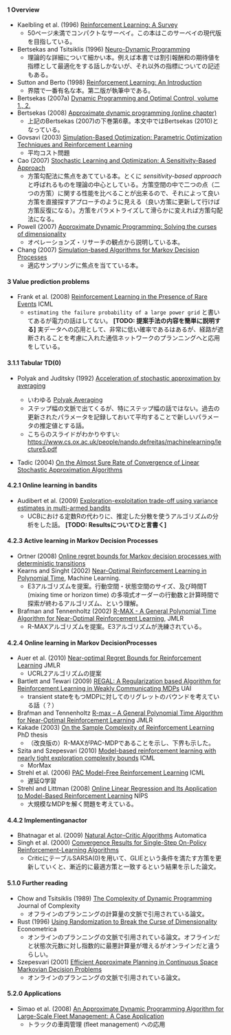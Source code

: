#### 1 Overview
- Kaelbling et al. (1996) [Reinforcement Learning: A Survey](https://www.jair.org/media/301/live-301-1562-jair.pdf)
  - 50ページ未満でコンパクトなサーベイ。この本はこのサーベイの現代版を目指している。
- Bertsekas and Tsitsiklis (1996) [Neuro-Dynamic Programming](http://athenasc.com/ndpbook.html)
  - 理論的な詳細について細かい本。例えば本書では割引報酬和の期待値を指標として最適化をする話しかないが、それ以外の指標についての記述もある。
- Sutton and Berto (1998) [Reinforcement Learning: An Introduction](https://webdocs.cs.ualberta.ca/~sutton/book/the-book.html)
  - 界隈で一番有名な本。第二版が執筆中である。
- Bertsekas (2007a) [Dynamic Programming and Optimal Control, volume 1., 2.](http://www.athenasc.com/dpbook.html)
- Bertsekas (2008) [Approximate dynamic programming (online chapter)](http://citeseerx.ist.psu.edu/viewdoc/summary?doi=10.1.1.141.6891)
  - 上記のBertsekas (2007)の下巻第6章。本文中ではBertsekas (2010)となっている。
- Govsavi (2003) [Simulation-Based Optimization: Parametric Optimization Techniques and Reinforcement Learning](http://www.springer.com/us/book/9781489974907)
  - 平均コスト問題
- Cao (2007) [Stochastic Learning and Optimization: A Sensitivity-Based Approach](https://books.google.co.jp/books?id=Ot3J8AKuhLsC&lpg=PR7&ots=z-SHA2m4yc&lr=lang_en&hl=ja&pg=PA17#v=onepage&q&f=false)
  - 方策勾配法に焦点をあてている本。とくに *sensitivity-based approach* と呼ばれるものを理論の中心としている。方策空間の中で二つの点（二つの方策）に関する性能を比べることが出来るので、それによって良い方策を直接探すアプローチのように見える（良い方策に更新して行けば方策反復になる）。方策をパラメトライズして滑らかに変えれば方策勾配法になる。
- Powell (2007) [Approximate Dynamic Programming: Solving the curses of dimensionality](http://adp.princeton.edu/)
  - オペレーションズ・リサーチの観点から説明している本。
- Chang (2007) [Simulation-based Algorithms for Markov Decision Processes](http://castlelab.princeton.edu/ORF569papers/Fu%20-%20Simulation-based%20algorithms%20for%20MDPs.pdf)
  - 適応サンプリングに焦点を当てている本。

#### 3 Value prediction problems

- Frank et al. (2008) [Reinforcement Learning in the Presence of Rare Events](http://www.machinelearning.org/archive/icml2008/papers/580.pdf) ICML
  - `estimating the failure probability of a large power grid` と書いてあるが電力の話はしてない。 **[TODO: 提案手法の内容を簡単に説明する]**
実データへの応用として、非常に低い確率であるはあるが、経路が遮断されることを考慮に入れた通信ネットワークのプランニングへと応用をしている。

#### 3.1.1 Tabular TD(0)

- Polyak and Juditsky (1992) [Acceleration of stochastic approximation by averaging](https://www.researchgate.net/profile/Boris_Polyak2/publication/236736831_Acceleration_of_Stochastic_Approximation_by_Averaging/links/0f31753227e964baab000000/Acceleration-of-Stochastic-Approximation-by-Averaging.pdf)
  - いわゆる [Polyak Averaging](https://en.wikipedia.org/wiki/Stochastic_approximation)
  - ステップ幅の文脈で出てくるが、特にステップ幅の話ではない。過去の更新されたパラメータを記録しておいて平均することで新しいパラメータの推定値とする話。
  - こちらのスライドがわかりやすい: https://www.cs.ox.ac.uk/people/nando.defreitas/machinelearning/lecture5.pdf

- Tadic (2004) [On the Almost Sure Rate of Convergence of Linear Stochastic Approximation Algorithms](http://ieeexplore.ieee.org/document/1266818/)

#### 4.2.1 Online learning in bandits

- Audibert et al. (2009) [Exploration-exploitation trade-off using variance estimates in multi-armed bandits](http://certis.enpc.fr/~audibert/Mes%20articles/TCS08.pdf)
  - UCBにおける定数Rの代わりに、推定した分散を使うアルゴリズムの分析をした話。 **[TODO: Resultsについてひと言書く]**

#### 4.2.3 Active learning in Markov Decision Processes
- Ortner (2008) [Online regret bounds for Markov decision processes with deterministic transitions](http://ac.els-cdn.com/S0304397510002008/1-s2.0-S0304397510002008-main.pdf?_tid=baf2ef9e-e582-11e6-bea4-00000aab0f26&acdnat=1485626212_65faa377ff897ad0b15b7c54390e8b33)
- Kearns and Singht (2002) [Near-Optimal Reinforcement Learning in Polynomial Time](https://www.cis.upenn.edu/~mkearns/papers/KearnsSinghE3.pdf), Machine Learning.
  - E3アルゴリズムを提案。行動空間・状態空間のサイズ、及び時間T (mixing time or horizon time) の多項式オーダーの行動数と計算時間で探索が終わるアルゴリズム、という理解。
- Brafman and Tennenholtz (2002) [R-MAX - A General Polynomial Time Algorithm for Near-Optimal Reinforcement Learning](http://www.jmlr.org/papers/volume3/brafman02a/brafman02a.pdf), JMLR
  - R-MAXアルゴリズムを提案。E3アルゴリズムが洗練されている。

#### 4.2.4 Online learning in Markov DecisionProcesses
- Auer et al. (2010) [Near-optimal Regret Bounds for Reinforcement Learning](http://www.jmlr.org/papers/volume11/jaksch10a/jaksch10a.pdf) JMLR
  - UCRL2アルゴリズムの提案
- Bartlett and Tewari (2009) [REGAL: A Regularization based Algorithm for Reinforcement
Learning in Weakly Communicating MDPs](https://arxiv.org/pdf/1205.2661v1.pdf) UAI
  - transient stateをもつMDPに対してのリグレットのバウンドを考えている話（？）
- Brafman and Tennenholtz [R-max – A General Polynomial Time Algorithm for Near-Optimal Reinforcement Learning](http://www.jmlr.org/papers/volume3/brafman02a/brafman02a.pdf) JMLR
- Kakade (2003) [On the Sample Complexity of
Reinforcement Learning](https://homes.cs.washington.edu/~sham/papers/thesis/sham_thesis.pdf) PhD thesis
  - （改良版の）R-MAXがPAC-MDPであることを示し、下界も示した。
- Szita and Szepesvari (2010) [Model-based reinforcement learning with nearly tight exploration complexity bounds](http://citeseerx.ist.psu.edu/viewdoc/download;jsessionid=46E2A19A7D4C4775430F2C4767749453?doi=10.1.1.170.2457&rep=rep1&type=pdf) ICML
  - MorMax
- Strehl et al. (2006) [PAC Model-Free Reinforcement Learning](http://cseweb.ucsd.edu/~ewiewior/06efficient.pdf) ICML
  - 遅延Q学習
- Strehl and Littman (2008) [Online Linear Regression and Its Application to
Model-Based Reinforcement Learning](https://papers.nips.cc/paper/3197-online-linear-regression-and-its-application-to-model-based-reinforcement-learning.pdf) NIPS
  - 大規模なMDPを解く問題を考えている。

#### 4.4.2 Implementinganactor

- Bhatnagar et al. (2009) [Natural Actor–Critic Algorithms](https://webdocs.cs.ualberta.ca/~sutton/papers/BSGL-TR.pdf) Automatica
- Singh et al. (2000) [Convergence Results for Single-Step On-Policy Reinforcement-Learning Algorithms](https://sites.ualberta.ca/~szepesva/papers/singh98convergence.pdf)
  - CriticにテーブルSARSA(0)を用いて、GLIEという条件を満たす方策を更新していくと、漸近的に最適方策と一致するという結果を示した論文。

#### 5.1.0 Further reading
- Chow and Tsitsiklis (1989) [The Complexity of Dynamic Programming](http://www.mit.edu/~jnt/Papers/J026-89-dpcomplexity.pdf) Journal of Complexity
  - オフラインのプランニングの計算量の文脈で引用されている論文。
- Rust (1996) [Using Randomization to Break the Curse of Dimensionality](http://people.hss.caltech.edu/~mshum/gradio/papers/dinakar.pdf) Econometrica
  - オンラインのプランニングの文脈で引用されている論文。オフラインだと状態次元数に対し指数的に最悪計算量が増えるがオンラインだと違うらしい。
- Szepesvari (2001) [Efficient Approximate Planning in Continuous
Space Markovian Decision Problems](https://www.researchgate.net/profile/Csaba_Szepesvari/publication/2587899_Efficient_Approximate_Planning_in_Continuous_Space_Markovian_Decision_Problems/links/09e4150cb772a8e202000000.pdf)
  - オンラインのプランニングの文脈で引用されている論文。

#### 5.2.0 Applications
- Simao et al. (2008) [An Approximate Dynamic Programming Algorithm for Large-Scale Fleet Management: A Case Application](http://castlelab.princeton.edu/Papers/Simao_et_al_SchneiderNational.pdf)
  - トラックの車両管理 (fleet management) への応用
